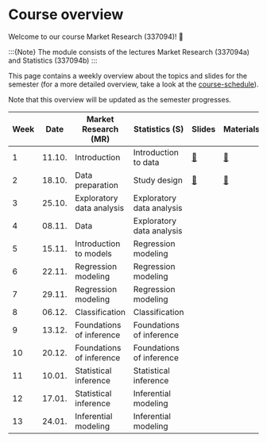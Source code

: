 # Course overview

Welcome to our course Market Research (337094)! 👋  

:::{Note}
The module consists of the lectures Market Research (337094a) and Statistics (337094b)
:::

This page contains a weekly overview about the topics and slides for the semester (for a more detailed overview, take a look at the [course-schedule](../docs/course-schedule.md)). 

Note that this overview will be updated as the semester progresses.


|	Week	|	Date	|	Market Research (MR)	|	Statistics (S)	|	Slides	|	Materials	|
|	---	|	---	|	---	|	---	|	---	|	---	|
|	1	|	11.10.	|	Introduction	|	Introduction to data	|	[📑](https://drive.google.com/file/d/1-4cLyD1QI9YLoYJH5_QuYz0AvdyKyZOu/view?usp=sharing)	|	[📁](../weeks/week1.md)	|
|	2	|	18.10.	|	Data preparation	|	Study design	|	[📑](https://drive.google.com/file/d/1-3uVavxMAvDNMnRiN7sXsZRTReRNsZpj/view?usp=sharing)	|	[📁](../weeks/week2.md)	|
|	3	|	25.10.	|	Exploratory data analysis	|	Exploratory data analysis	|		|		|
|	4	|	08.11.	|	Data	|	Exploratory data analysis	|		|		|
|	5	|	15.11.	|	Introduction to models	|	Regression modeling	|		|		|
|	6	|	22.11.	|	Regression modeling	|	Regression modeling	|		|		|
|	7	|	29.11.	|	Regression modeling	|	Regression modeling	|		|		|
|	8	|	06.12.	|	Classification	|	Classification	|		|		|
|	9	|	13.12.	|	Foundations of inference	|	Foundations of inference	|		|		|
|	10	|	20.12.	|	Foundations of inference	|	Foundations of inference	|		|		|
|	11	|	10.01.	|	Statistical inference	|	Statistical inference	|		|		|
|	12	|	17.01.	|	Statistical inference	|	Inferential modeling	|		|		|
|	13	|	24.01.	|	Inferential modeling	|	Inferential modeling	|		|		|
